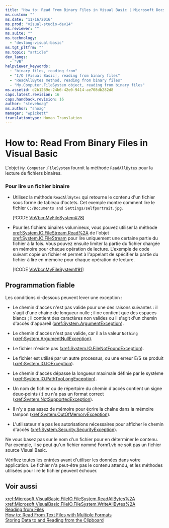 ```yaml
---
title: "How to: Read From Binary Files in Visual Basic | Microsoft Docs"
ms.custom: ""
ms.date: "11/16/2016"
ms.prod: "visual-studio-dev14"
ms.reviewer: ""
ms.suite: ""
ms.technology: 
  - "devlang-visual-basic"
ms.tgt_pltfrm: ""
ms.topic: "article"
dev_langs: 
  - "VB"
helpviewer_keywords: 
  - "binary files, reading from"
  - "I/O [Visual Basic], reading from binary files"
  - "ReadAllBytes method, reading from binary files"
  - "My.Computer.FileSystem object, reading from binary files"
ms.assetid: d2b1269e-24b6-42e0-9414-ae708db282d8
caps.latest.revision: 16
caps.handback.revision: 16
author: "stevehoag"
ms.author: "shoag"
manager: "wpickett"
translationtype: Human Translation
---
```

# How to: Read From Binary Files in Visual Basic
L'objet `My.Computer.FileSystem` fournit la méthode `ReadAllBytes` pour la lecture de fichiers binaires.  
  
### Pour lire un fichier binaire  
  
-   Utilisez la méthode `ReadAllBytes` qui retourne le contenu d'un fichier sous forme de tableau d'octets.  Cet exemple montre comment lire le fichier `C:/Documents and Settings/selfportrait.jpg`.  
  
     [!CODE [VbVbcnMyFileSystem#78](../CodeSnippet/VS_Snippets_VBCSharp/VbVbcnMyFileSystem#78)]  
  
-   Pour les fichiers binaires volumineux, vous pouvez utiliser la méthode <xref:System.IO.FileStream.Read%2A> de l'objet <xref:System.IO.FileStream> pour lire uniquement une certaine partie du fichier à la fois.  Vous pouvez ensuite limiter la partie du fichier chargée en mémoire pour chaque opération de lecture.  L'exemple de code suivant copie un fichier et permet à l'appelant de spécifier la partie du fichier à lire en mémoire pour chaque opération de lecture.  
  
     [!CODE [VbVbcnMyFileSystem#91](../CodeSnippet/VS_Snippets_VBCSharp/VbVbcnMyFileSystem#91)]  
  
## Programmation fiable  
 Les conditions ci\-dessous peuvent lever une exception :  
  
-   Le chemin d'accès n'est pas valide pour une des raisons suivantes : il s'agit d'une chaîne de longueur nulle ; il ne contient que des espaces blancs ; il contient des caractères non valides ou il s'agit d'un chemin d'accès d'appareil \(<xref:System.ArgumentException>\).  
  
-   Le chemin d'accès n'est pas valide, car il a la valeur `Nothing` \(<xref:System.ArgumentNullException>\).  
  
-   Le fichier n'existe pas \(<xref:System.IO.FileNotFoundException>\).  
  
-   Le fichier est utilisé par un autre processus, ou une erreur E\/S se produit \(<xref:System.IO.IOException>\).  
  
-   Le chemin d'accès dépasse la longueur maximale définie par le système \(<xref:System.IO.PathTooLongException>\).  
  
-   Un nom de fichier ou de répertoire du chemin d'accès contient un signe deux\-points \(:\) ou n'a pas un format correct \(<xref:System.NotSupportedException>\).  
  
-   Il n'y a pas assez de mémoire pour écrire la chaîne dans la mémoire tampon \(<xref:System.OutOfMemoryException>\).  
  
-   L'utilisateur n'a pas les autorisations nécessaires pour afficher le chemin d'accès \(<xref:System.Security.SecurityException>\).  
  
 Ne vous basez pas sur le nom d'un fichier pour en déterminer le contenu.  Par exemple, il se peut qu'un fichier nommé Form1.vb ne soit pas un fichier source Visual Basic.  
  
 Vérifiez toutes les entrées avant d'utiliser les données dans votre application.  Le fichier n'a peut\-être pas le contenu attendu, et les méthodes utilisées pour lire le fichier peuvent échouer.  
  
## Voir aussi  
 <xref:Microsoft.VisualBasic.FileIO.FileSystem.ReadAllBytes%2A>   
 <xref:Microsoft.VisualBasic.FileIO.FileSystem.WriteAllBytes%2A>   
 [Reading from Files](../../../../visual-basic/developing-apps/programming/drives-directories-files/reading-from-files.md)   
 [How to: Read From Text Files with Multiple Formats](../../../../visual-basic/developing-apps/programming/drives-directories-files/how-to-read-from-text-files-with-multiple-formats.md)   
 [Storing Data to and Reading from the Clipboard](../../../../visual-basic/developing-apps/programming/computer-resources/storing-data-to-and-reading-from-the-clipboard.md)